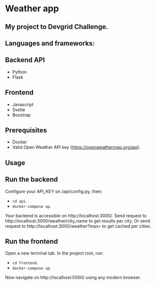 # Weather app

## My project to Devgrid Challenge.

## Languages and frameworks:

## Backend API
* Python
* Flask

## Frontend
* Javascript
* Svelte
* Boostrap

## Prerequisites
* Docker
* Valid Open Weather API key (https://openweathermap.org/api).

## Usage

## Run the backend
Configure your API_KEY on /api/config.py, then:
- `cd api`.
- `docker-compose up`.

Your backend is accessible on http://localhost:3000/.
Send request to http://localhost:3000/weather/city_name to get results per city.
Or send request to http://localhost:3000/weather?max= to get cached per cities.

## Run the frontend
Open a new terminal tab.
In the project root, run:
- `cd frontend`.
- `docker-compose up`.

Now navigate on http://localhost:5000/ using any modern browser.

